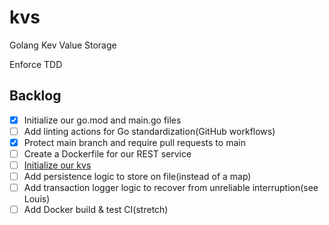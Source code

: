 # kvs

Golang Kev Value Storage

Enforce TDD

## Backlog

- [x] Initialize our go.mod and main.go files
- [ ] Add linting actions for Go standardization(GitHub workflows)
- [x] Protect main branch and require pull requests to main
- [ ] Create a Dockerfile for our REST service
- [ ] [Initialize our kvs][]
- [ ] Add persistence logic to store on file(instead of a map)
- [ ] Add transaction logger logic to recover from unreliable interruption(see Louis)
- [ ] Add Docker build & test CI(stretch)

[Initialize our kvs]: (https://medium.com/@anshurai8991/building-a-simple-key-value-store-in-go-adfbd781f16e)

